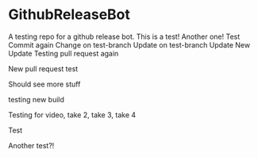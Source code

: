# GithubReleaseBot
A testing repo for a  github release bot.
This is a test! Another one! Test Commit again
Change on test-branch
Update on test-branch
Update
New Update
Testing pull request again

New pull request test

Should see more stuff

testing new build

Testing for video, take 2, take 3, take 4

Test

Another test?!

